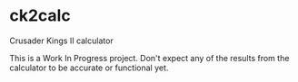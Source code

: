 # ck2calc
Crusader Kings II calculator

This is a Work In Progress project.  Don't expect any of the results from the calculator to be accurate or functional yet.
